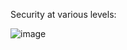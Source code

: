 Security at various levels:

![image](https://github.com/user-attachments/assets/8f42072a-7776-4536-9f0d-b65f947a7917)
